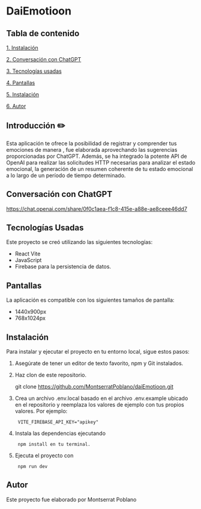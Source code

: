 # DaiEmotioon

## Tabla de contenido


[1. Instalación](#instalación)

[2. Conversación con ChatGPT](#Conversación-con-ChatGPT)

[3. Tecnologías usadas](#Tecnologías-usadas)

[4. Pantallas](#pantallas)

[5. Instalación](#instalación)

[6. Autor](#autor)

## Introducción  :pencil2:

 Esta aplicación te ofrece la posibilidad de registrar y comprender tus emociones de manera , fue elaborada aprovechando las sugerencias proporcionadas por ChatGPT. Además, se ha integrado la potente API de OpenAI para realizar las solicitudes HTTP necesarias para analizar el estado emocional, la generación de un resumen coherente de tu estado emocional a lo largo de un período de tiempo determinado.

## Conversación con ChatGPT

https://chat.openai.com/share/0f0c1aea-f1c8-415e-a88e-ae8ceee46dd7

## Tecnologías Usadas 

Este proyecto se creó utilizando las siguientes tecnologías:

- React Vite
- JavaScript
- Firebase para la persistencia de datos.

## Pantallas 

La aplicación es compatible con los siguientes tamaños de pantalla:

- 1440x900px
- 768x1024px



## Instalación 

Para instalar y ejecutar el proyecto en tu entorno local, sigue estos pasos:

1. Asegúrate de tener un editor de texto favorito, npm y Git instalados.

2. Haz clon de este repositorio.

   git clone https://github.com/MontserratPoblano/daiEmotioon.git

4. Crea un archivo .env.local basado en el archivo .env.example ubicado en el repositorio y reemplaza los valores de ejemplo con tus propios valores. Por ejemplo: 

        VITE_FIREBASE_API_KEY="apikey"

5. Instala las dependencias ejecutando 

        npm install en tu terminal.

6. Ejecuta el proyecto con 

        npm run dev


## Autor
Este proyecto fue elaborado por Montserrat Poblano
